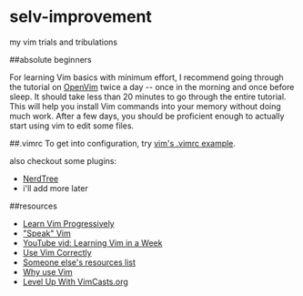 # selv-improvement
my vim trials and tribulations

##absolute beginners

For learning Vim basics with minimum effort, I recommend going through the tutorial on [OpenVim](http://www.openvim.com/tutorial.html) twice a day -- once in the morning and once before sleep. It should take less than 20 minutes to go through the entire tutorial. This will help you install Vim commands into your memory without doing much work. After a few days, you should be proficient enough to actually start using vim to edit some files.

##.vimrc
To get into configuration, try [vim's .vimrc example](https://github.com/vim/vim/blob/master/runtime/vimrc_example.vim).

also checkout some plugins:
- [NerdTree](http://www.vim.org/scripts/script.php?script_id=1658)
- i'll add more later

##resources
 - [Learn Vim Progressively](http://yannesposito.com/Scratch/en/blog/Learn-Vim-Progressively/)
 - ["Speak" Vim](http://yanpritzker.com/2011/12/16/learn-to-speak-vim-verbs-nouns-and-modifiers/)
 - [YouTube vid: Learning Vim in a Week](https://www.youtube.com/watch?v=_NUO4JEtkDw)
 - [Use Vim Correctly](http://antjanus.com/blog/thoughts-and-opinions/use-vim/)
 - [Someone else's resources list](http://www.labnol.org/internet/learning-vim-for-beginners/28820/)
 - [Why use Vim](http://www.viemu.com/a-why-vi-vim.html)
 - [Level Up With VimCasts.org](http://vimcasts.org/episodes/archive/)

